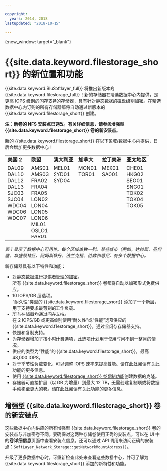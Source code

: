 ```yaml
---

copyright:
  years: 2014, 2018
lastupdated: "2018-10-15"

---
```

{:new_window: target="_blank"}

# {{site.data.keyword.filestorage_short}} 的新位置和功能

{{site.data.keyword.BluSoftlayer_full}} 将推出新版本的 {{site.data.keyword.filestorage_full}}！新的存储器在精选数据中心内提供，是更高 IOPS 级别的闪存支持的存储器，具有针对静态数据的磁盘级别加密。在精选数据中心内订购的所有存储器都将自动通过新版本的 {{site.data.keyword.filestorage_short}} 创建。

**注：**新卷的 NFS 安装点已更改。有关详细信息，请参阅**增强型 {{site.data.keyword.filestorage_short}} 卷的新安装点**。

新的 {{site.data.keyword.filestorage_short}} 在以下区域/数据中心内提供，日后会增加更多数据中心！

<table role="presentation">
  <tr>
    <td><strong>美国 2</strong></td>
    <td><strong>欧盟</strong></td>
    <td><strong>澳大利亚</strong></td>
    <td><strong>加拿大</strong></td>
    <td><strong>拉丁美洲</strong></td>
    <td><strong>亚太地区</strong></td>
  </tr>
  <tr>
    <td>DAL09<br />
	DAL10<br />
	DAL12<br />
	DAL13<br />
	SJC03<br />
        SJC04<br />
	WDC04<br />
	WDC06<br />
	WDC07<br />
	<br /><br /><br />
    </td>
    <td>AMS01<br />
        AMS03<br />
	FRA02<br />
	FRA04<br />
	FRA05<br />
	LON02<br />
	LON04<br />
	LON05<br />
	LON06<br />
	MIL01<br />
	OSLO1<br />
	PAR01<br />
    </td>
    <td>MEL01<br />
        SYD01<br />
        SYD04<br />
	<br /><br /><br /><br /><br /><br /><br /><br /><br />
    </td>
    <td>MON01<br />
        TOR01<br />
	<br /><br /><br /><br /><br /><br /><br /><br /><br /><br />
    </td>
    <td>MEX01<br />
        SAO01<br />
	<br /><br /><br /><br /><br /><br /><br /><br /><br /><br />
    </td>
    <td>CHE01<br />
        HKG02<br />
	SEO01<br />
	SNG01<br />
        TOK02<br />
	TOK04<br />
	TOK05<br />
	<br /><br /><br /><br /><br />
    </td>
  </tr>
</table>

*表 1 显示了数据中心可用性。每个区域单独一列。某些城市（例如，达拉斯、圣何塞、华盛顿特区、阿姆斯特丹、法兰克福、伦敦和悉尼）有多个数据中心。*

新存储器具有以下特性和功能：

- [对静态数据进行提供者管理的加密](block-file-storage-encryption-rest.html)。<br/> 所有 {{site.data.keyword.filestorage_short}} 卷都将自动以加密形式免费供应。
- 10 IOPS/GB 层选项。<br/> “耐久性”类型的 {{site.data.keyword.filestorage_short}} 添加了一个新层，用于支持要求最苛刻的工作负载。
- 所有存储器均通过闪存支持。<br/> 在 2 IOPS/GB 或更高级别使用“耐久性”或“性能”选项供应的 {{site.data.keyword.filestorage_short}}，通过全闪存存储器支持。
- 快照和复制支持。
- 为存储器增加了按小时计费选项，此选项计划用于使用时间不到一整月的情况。
- 供应的类型为“性能”的 {{site.data.keyword.filestorage_short}}，最高 48,000 IOPS。
- 对于季节性负载变化，可以调整 IOPS 速率来提高性能。请在[此处](adjustable-iops.html)阅读有关此功能的更多信息。
- 使用 [{{site.data.keyword.filestorage_short}} 卷复制功能](how-to-create-duplicate-volume.html)创建数据的克隆。
- 存储器可直接扩展（以 GB 为增量）到最大 12 TB，无需创建复制项或将数据手动移至更大的卷。请在[此处](expandable_file_storage.html)阅读有关此功能的更多信息。

## 增强型 {{site.data.keyword.filestorage_short}} 卷的新安装点

这些数据中心内供应的所有增强型 {{site.data.keyword.filestorage_short}} 卷的安装点与非加密卷不同。要确保对这两种存储卷使用正确的安装点，可以在 UI 中的**卷详细信息**页面中查看安装点信息。还可以通过 API 调用来访问正确的安装点：`SoftLayer_Network_Storage::getNetworkMountAddress()`。

升级了更多数据中心时，可重新检查此处来查看这些数据中心，并可了解为 {{site.data.keyword.filestorage_short}} 添加的新特性和功能。
